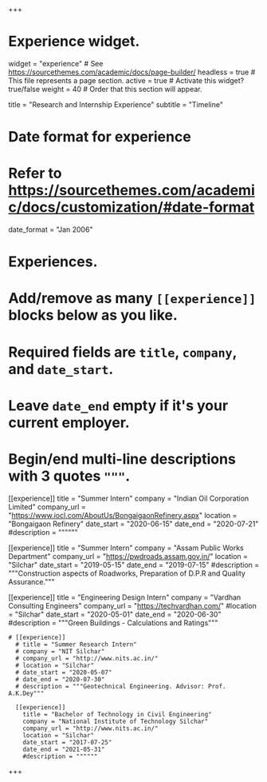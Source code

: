+++
# Experience widget.
widget = "experience"  # See https://sourcethemes.com/academic/docs/page-builder/
headless = true  # This file represents a page section.
active = true  # Activate this widget? true/false
weight = 40  # Order that this section will appear.

title = "Research and Internship Experience"
subtitle = "Timeline"

# Date format for experience
#   Refer to https://sourcethemes.com/academic/docs/customization/#date-format
date_format = "Jan 2006"

# Experiences.
#   Add/remove as many `[[experience]]` blocks below as you like.
#   Required fields are `title`, `company`, and `date_start`.
#   Leave `date_end` empty if it's your current employer.
#   Begin/end multi-line descriptions with 3 quotes `"""`.
[[experience]]
  title = "Summer Intern"
  company = "Indian Oil Corporation Limited"
  company_url = "https://www.iocl.com/AboutUs/BongaigaonRefinery.aspx"
  location = "Bongaigaon Refinery"
  date_start = "2020-06-15"
  date_end = "2020-07-21"
  #description = """"""

[[experience]]
  title = "Summer Intern"
  company = "Assam Public Works Department"
  company_url = "https://pwdroads.assam.gov.in/"
  location = "Silchar"
  date_start = "2019-05-15"
  date_end = "2019-07-15"
  #description = """Construction aspects of Roadworks, Preparation of D.P.R and Quality Assurance."""

  [[experience]]
    title = "Engineering Design Intern"
    company = "Vardhan Consulting Engineers"
    company_url = "https://techvardhan.com/"
    #location = "Silchar"
    date_start = "2020-05-01"
    date_end = "2020-06-30"
    #description = """Green Buildings - Calculations and Ratings"""

    # [[experience]]
      # title = "Summer Research Intern"
      # company = "NIT Silchar"
      # company_url = "http://www.nits.ac.in/"
      # location = "Silchar"
      # date_start = "2020-05-07"
      # date_end = "2020-07-30"
      # description = """Geotechnical Engineering. Advisor: Prof. A.K.Dey"""

      [[experience]]
        title = "Bachelor of Technology in Civil Engineering"
        company = "National Institute of Technology Silchar"
        company_url = "http://www.nits.ac.in/"
        location = "Silchar"
        date_start = "2017-07-25"
        date_end = "2021-05-31"
        #description = """"""

+++
